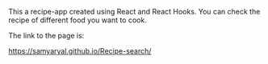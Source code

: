 This a recipe-app created using React and React Hooks. You can check the recipe of different food you want to cook. 


The link to the page is:

https://samyaryal.github.io/Recipe-search/


